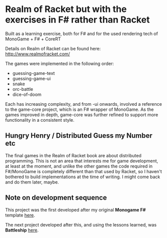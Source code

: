 # Realm of Racket but with the exercises in F# rather than Racket

Built as a learning exercise, both for F# and for the used rendering tech of MonoGame + F# + CoreRT

Details on Realm of Racket can be found here: http://www.realmofracket.com/

The games were implemented in the following order:
- guessing-game-text
- guessing-game-ui
- snake
- orc-battle
- dice-of-doom

Each has increasing complexity, and from -ui onwards, involved a reference to the game-core project, which is an F# wrapper of MonoGame. As the games improved in depth, game-core was further refined to support more functionality in a consistent style.

## Hungry Henry / Distributed Guess my Number etc

The final games in the Realm of Racket book are about distributed programming. This is not an area that interests me for game development, at least at the moment, and unlike the other games the code required in F#/MonoGame is completely different than that used by Racket, so I haven't bothered to build implementations at the time of writing. I might come back and do them later, maybe.

## Note on development sequence

This project was the first developed after my original __Monogame F#__ template [here](https://github.com/ChrisPritchard/FSharpMonogameTemplate).

The next project developed after this, and using the lessons learned, was __Battleship__ [here](https://github.com/ChrisPritchard/Battleship).
